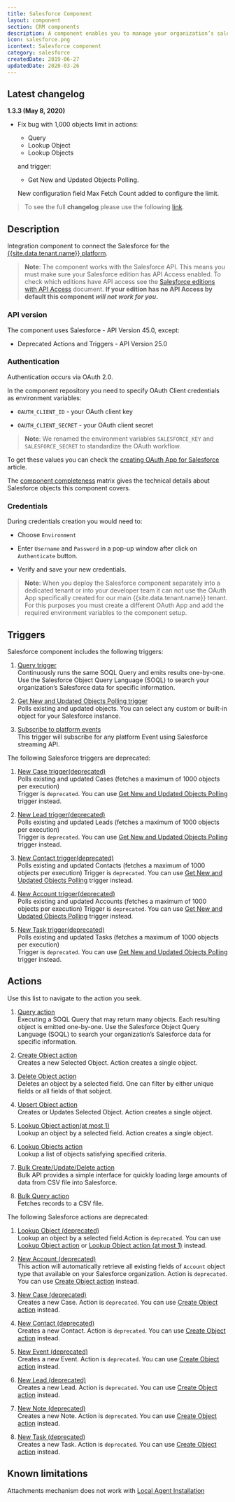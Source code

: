 ```yaml
---
title: Salesforce Component
layout: component
section: CRM components
description: A component enables you to manage your organization’s sales, marketing and customer support assets, far beyond email addresses and phone numbers.
icon: salesforce.png
icontext: Salesforce component
category: salesforce
createdDate: 2019-06-27
updatedDate: 2020-03-26
---
```


## Latest changelog

**1.3.3 (May 8, 2020)**

* Fix bug with 1,000 objects limit in actions:
  - Query
  - Lookup Object
  - Lookup Objects

  and trigger:
  - Get New and Updated Objects Polling.

  New configuration field Max Fetch Count added to configure the limit.

> To see the full **changelog** please use the following [link](/components/salesforce/changelog).

## Description

Integration component to connect the Salesforce for the [{{site.data.tenant.name}} platform](http://www.{{site.data.tenant.name}}).

> **Note**: The component works with the Salesforce API. This means you must
> make sure your Salesforce edition has API Access enabled. To check which editions
> have API access see the [Salesforce editions with API Access](https://help.salesforce.com/articleView?id=000326486&type=1&mode=1) document.
> **If your edition has no API Access by default this component _will not work for you_.**

### API version

The component uses Salesforce - API Version 45.0, except:

-   Deprecated Actions and Triggers - API Version 25.0

### Authentication

Authentication occurs via OAuth 2.0.

In the component repository you need to specify OAuth Client credentials as environment variables:

- ```OAUTH_CLIENT_ID``` - your OAuth client key

- ```OAUTH_CLIENT_SECRET``` - your OAuth client secret

> **Note**: We renamed the environment variables `SALESFORCE_KEY` and `SALESFORCE_SECRET` to standardize the OAuth workflow.

To get these values you can check the
[creating OAuth App for Salesforce](creating-oauth-app-for-salesforce) article.

The [component completeness](completeness-matrix) matrix gives the technical
details about Salesforce objects this component covers.

### Credentials

During credentials creation you would need to:

*   Choose `Environment`

*   Enter ``Username`` and ``Password`` in a pop-up window after click on ``Authenticate`` button.

*   Verify and save your new credentials.

> **Note**: When you deploy the Salesforce component separately into a dedicated tenant or
> into your developer team it can not use the OAuth App specifically created for
> our main {{site.data.tenant.name}} tenant. For this purposes you must create a
> different OAuth App and add the required environment variables to the component setup.

## Triggers

Salesforce component includes the following triggers:

  1. [Query trigger](/components/salesforce/triggers#query-trigger)                                                                          
Continuously runs the same SOQL Query and emits results one-by-one. Use the Salesforce Object Query Language (SOQL) to search your organization’s Salesforce data for specific information.

  2. [Get New and Updated Objects Polling trigger](/components/salesforce/triggers#get-new-and-updated-objects-polling-trigger)                                                                          
Polls existing and updated objects. You can select any custom or built-in object for your Salesforce instance.

  3. [Subscribe to platform events](/components/salesforce/triggers#subscribe-to-platform-events-trigger)                                                                          
This trigger will subscribe for any platform Event using Salesforce streaming API.

The following Salesforce triggers are deprecated:

  1. [New Case trigger(deprecated)](/components/salesforce/triggers#new-case-triggerdeprecated)                                                                     
Polls existing and updated Cases (fetches a maximum of 1000 objects per execution)   
Trigger is `deprecated`. You can use [Get New and Updated Objects Polling](/components/salesforce/triggers#get-new-and-updated-objects-polling-trigger) trigger instead.

  2. [New Lead trigger(deprecated)](/components/salesforce/triggers#new-lead-triggerdeprecated)                                                                     
Polls existing and updated Leads (fetches a maximum of 1000 objects per execution)   
Trigger is `deprecated`. You can use [Get New and Updated Objects Polling](/components/salesforce/triggers#get-new-and-updated-objects-polling-trigger) trigger instead.

  3. [New Contact trigger(deprecated)](/components/salesforce/triggers#new-contact-triggerdeprecated)                                                                     
Polls existing and updated Contacts (fetches a maximum of 1000 objects per execution)
Trigger is `deprecated`. You can use [Get New and Updated Objects Polling](/components/salesforce/triggers#get-new-and-updated-objects-polling-trigger) trigger instead.

  4. [New Account trigger(deprecated)](/components/salesforce/triggers#new-account-triggerdeprecated)                                                                     
Polls existing and updated Accounts (fetches a maximum of 1000 objects per execution)
Trigger is `deprecated`. You can use [Get New and Updated Objects Polling](/components/salesforce/triggers#get-new-and-updated-objects-polling-trigger) trigger instead.

  5. [New Task trigger(deprecated)](/components/salesforce/triggers#new-task-triggerdeprecated)                                                                     
Polls existing and updated Tasks (fetches a maximum of 1000 objects per execution)   
Trigger is `deprecated`. You can use [Get New and Updated Objects Polling](/components/salesforce/triggers#get-new-and-updated-objects-polling-trigger) trigger instead.

## Actions

Use this list to navigate to the action you seek.

  1. [Query action](/components/salesforce/actions#query-action)                
  Executing a SOQL Query that may return many objects. Each resulting object is emitted one-by-one. Use the Salesforce Object Query Language (SOQL) to search your organization’s Salesforce data for specific information.

  2. [Create Object action](/components/salesforce/actions#create-object-action)  
  Creates a new Selected Object. Action creates a single object.

  3. [Delete Object action](/components/salesforce/actions#delete-object-action-at-most-1)                                                                              
  Deletes an object by a selected field. One can filter by either unique fields or all fields of that sobject.

  4. [Upsert Object action](/components/salesforce/actions#upsert-object-action)                                                                      
  Creates or Updates Selected Object. Action creates a single object.

  5. [Lookup Object action(at most 1)](/components/salesforce/actions#lookup-object-action-at-most-1)                                                                               
  Lookup an object by a selected field. Action creates a single object.

  6. [Lookup Objects action](/components/salesforce/actions#lookup-objects-action)                                                                    
  Lookup a list of objects satisfying specified criteria.

  7. [Bulk Create/Update/Delete action](/components/salesforce/actions#bulk-createupdatedelete-action)                                                         
  Bulk API provides a simple interface for quickly loading large amounts of data from CSV file into Salesforce.

  8. [Bulk Query action](/components/salesforce/actions#bulk-query-action)        
  Fetches records to a CSV file.

The following Salesforce actions are deprecated:

  1. [Lookup Object (deprecated)](/components/salesforce/actions#lookup-object-actiondeprecated)                     
  Lookup an object by a selected field.Action is `deprecated`. You can use [Lookup Object action](/components/salesforce/actions#lookup-objects-action) or [Lookup Object action (at most 1)](/components/salesforce/actions#lookup-object-action-at-most-1) instead.

  2. [New Account (deprecated)](/components/salesforce/actions#new-account-actiondeprecated)                                                            
  This action will automatically retrieve all existing fields of `Account` object type that available on your Salesforce organization. Action is `deprecated`. You can use [Create Object action](/components/salesforce/actions#create-object-action) instead.

  3. [New Case (deprecated)](/components/salesforce/actions#new-case-actiondeprecated)                                                         
  Creates a new Case. Action is `deprecated`. You can use [Create Object action](/components/salesforce/actions#create-object-action) instead.

  4. [New Contact (deprecated)](/components/salesforce/actions#new-contact-actiondeprecated)                                                         
  Creates a new Contact. Action is `deprecated`. You can use [Create Object action](/components/salesforce/actions#create-object-action) instead.

  5. [New Event (deprecated)](/components/salesforce/actions#new-event-actiondeprecated)                                                         
  Creates a new Event. Action is `deprecated`. You can use [Create Object action](/components/salesforce/actions#create-object-action) instead.

  6. [New Lead (deprecated)](/components/salesforce/actions#new-lead-actiondeprecated)                                                         
  Creates a new Lead. Action is `deprecated`. You can use [Create Object action](/components/salesforce/actions#create-object-action) instead.

  7. [New Note (deprecated)](/components/salesforce/actions#new-note-actiondeprecated)                                                         
  Creates a new Note. Action is `deprecated`. You can use [Create Object action](/components/salesforce/actions#create-object-action) instead.

  8. [New Task (deprecated)](/components/salesforce/actions#new-task-actiondeprecated)                                                         
  Creates a new Task. Action is `deprecated`. You can use [Create Object action](/components/salesforce/actions#create-object-action) instead.

## Known limitations

Attachments mechanism does not work with [Local Agent Installation](/getting-started/local-agent)
